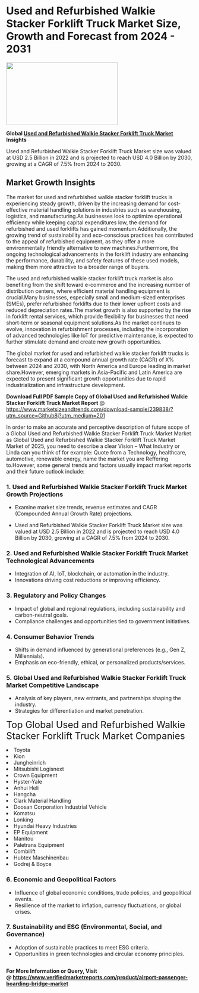 <H1>Used and Refurbished Walkie Stacker Forklift Truck Market Size, Growth and Forecast from 2024 - 2031</H1><img class="aligncenter size-medium wp-image-584254" src="https://thirdeyenews.in/wp-content/uploads/2024/09/Global-Market-Research-300x168.jpeg" alt="" width="300" height="168" /><p><strong>Global&nbsp;<a href="https://www.marketsizeandtrends.com/download-sample/239838/?utm_source=Github8j?utm_medium=201">Used and Refurbished Walkie Stacker Forklift Truck Market</a> Insights</strong></p><p>Used and Refurbished Walkie Stacker Forklift Truck Market size was valued at USD 2.5 Billion in 2022 and is projected to reach USD 4.0 Billion by 2030, growing at a CAGR of 7.5% from 2024 to 2030.</p><p><h2>Market Growth Insights</h2> <p>The market for used and refurbished walkie stacker forklift trucks is experiencing steady growth, driven by the increasing demand for cost-effective material handling solutions in industries such as warehousing, logistics, and manufacturing.As businesses look to optimize operational efficiency while keeping capital expenditures low, the demand for refurbished and used forklifts has gained momentum.Additionally, the growing trend of sustainability and eco-conscious practices has contributed to the appeal of refurbished equipment, as they offer a more environmentally friendly alternative to new machines.Furthermore, the ongoing technological advancements in the forklift industry are enhancing the performance, durability, and safety features of these used models, making them more attractive to a broader range of buyers.</p> <p>The used and refurbished walkie stacker forklift truck market is also benefiting from the shift toward e-commerce and the increasing number of distribution centers, where efficient material handling equipment is crucial.Many businesses, especially small and medium-sized enterprises (SMEs), prefer refurbished forklifts due to their lower upfront costs and reduced depreciation rates.The market growth is also supported by the rise in forklift rental services, which provide flexibility for businesses that need short-term or seasonal equipment solutions.As the market continues to evolve, innovation in refurbishment processes, including the incorporation of advanced technologies like IoT for predictive maintenance, is expected to further stimulate demand and create new growth opportunities.<p>The global market for used and refurbished walkie stacker forklift trucks is forecast to expand at a compound annual growth rate (CAGR) of X% between 2024 and 2030, with North America and Europe leading in market share.However, emerging markets in Asia-Pacific and Latin America are expected to present significant growth opportunities due to rapid industrialization and infrastructure development.</p> <p><span class=""><strong>Download Full PDF Sample Copy of Global Used and Refurbished Walkie Stacker Forklift Truck Market Report</strong> @ <a href="https://www.marketsizeandtrends.com/download-sample/239838/?utm_source=Github8j?utm_medium=201" target="_blank">https://www.marketsizeandtrends.com/download-sample/239838/?utm_source=Github8j?utm_medium=201</a></span></p><p>In order to make an accurate and perceptive description of future scope of a Global&nbsp;Used and Refurbished Walkie Stacker Forklift Truck Market Market as Global&nbsp;Used and Refurbished Walkie Stacker Forklift Truck Market Market of 2025, you need to describe a clear Vision &ndash; What Industry or Linda can you think of for example: Quote from a Technology, healthcare, automotive, renewable energy, name the market you are Reffering to.However, some general trends and factors usually impact market reports and their future outlook include:</p><h3>1.&nbsp;<strong>Used and Refurbished Walkie Stacker Forklift Truck Market Growth Projections</strong></h3><ul><li>Examine market size trends, revenue estimates and CAGR (Compounded Annual Growth Rate) projections.</li><li><p>Used and Refurbished Walkie Stacker Forklift Truck Market size was valued at USD 2.5 Billion in 2022 and is projected to reach USD 4.0 Billion by 2030, growing at a CAGR of 7.5% from 2024 to 2030.</p></li></ul><h3>2.&nbsp;<strong>Used and Refurbished Walkie Stacker Forklift Truck Market Technological Advancements</strong></h3><ul><li>Integration of AI, IoT, blockchain, or automation in the industry.</li><li>Innovations driving cost reductions or improving efficiency.</li></ul><h3>3.&nbsp;<strong>Regulatory and Policy Changes</strong></h3><ul><li>Impact of global and regional regulations, including sustainability and carbon-neutral goals.</li><li>Compliance challenges and opportunities tied to government initiatives.</li></ul><h3>4.&nbsp;<strong>Consumer Behavior Trends</strong></h3><ul><li>Shifts in demand influenced by generational preferences (e.g., Gen Z, Millennials).</li><li>Emphasis on eco-friendly, ethical, or personalized products/services.</li></ul><h3>5.&nbsp;<strong>Global Used and Refurbished Walkie Stacker Forklift Truck Market Competitive Landscape</strong></h3><ul><li>Analysis of key players, new entrants, and partnerships shaping the industry.</li><li>Strategies for differentiation and market penetration.</li></ul><p data-pm-slice="1 1 []"><span style="color: inherit; font-family: inherit; font-size: 25px;">Top Global Used and Refurbished Walkie Stacker Forklift Truck Market Companies</span></p><div class="" data-test-id=""><p><li>Toyota</li><li> Kion</li><li> Jungheinrich</li><li> Mitsubishi Logisnext</li><li> Crown Equipment</li><li> Hyster-Yale</li><li> Anhui Heli</li><li> Hangcha</li><li> Clark Material Handling</li><li> Doosan Corporation Industrial Vehicle</li><li> Komatsu</li><li> Lonking</li><li> Hyundai Heavy Industries</li><li> EP Equipment</li><li> Manitou</li><li> Paletrans Equipment</li><li> Combilift</li><li> Hubtex Maschinenbau</li><li> Godrej & Boyce</li></p></div><h3>6.&nbsp;<strong>Economic and Geopolitical Factors</strong></h3><ul><li>Influence of global economic conditions, trade policies, and geopolitical events.</li><li>Resilience of the market to inflation, currency fluctuations, or global crises.</li></ul><h3>7.&nbsp;<strong>Sustainability and ESG (Environmental, Social, and Governance)</strong></h3><ul><li>Adoption of sustainable practices to meet ESG criteria.</li><li>Opportunities in green technologies and circular economy principles.</li></ul><h2><strong style="font-size: 14px;">For More Information or Query, Visit @&nbsp;</strong><a style="background-color: #ffffff; font-size: 14px;" href="https://www.marketsizeandtrends.com/report/used-and-refurbished-walkie-stacker-forklift-truck-market/" target="_blank">https://www.verifiedmarketreports.com/product/airport-passenger-boarding-bridge-market</a></h2>